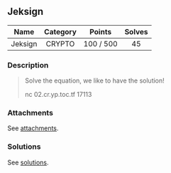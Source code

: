 ## Jeksign

|  Name  |  Category  |  Points  |  Solves  |
| :----: | :----: | :----: | :----: |
|  Jeksign  |  CRYPTO  |  100 / 500  |  45  |

### Description
> Solve the equation, we like to have the solution!
> 
> nc 02.cr.yp.toc.tf 17113

### Attachments
See [attachments](https://github.com/roadicing/ctf-writeups/tree/main/2022/cryptoctf/jeksign/attachments).

### Solutions
See [solutions](https://github.com/roadicing/ctf-writeups/tree/main/2022/cryptoctf/jeksign/solutions).